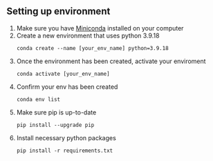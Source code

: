 ## Setting up environment
1. Make sure you have [Miniconda](https://docs.anaconda.com/free/miniconda/) installed on your computer
2. Create a new environment that uses python 3.9.18
    ```
    conda create --name [your_env_name] python=3.9.18
    ```
3. Once the environment has been created, activate your enviroment
    ```
    conda activate [your_env_name]
    ```
4. Confirm your env has been created
    ```
    conda env list
    ```
5. Make sure pip is up-to-date
    ```
    pip install --upgrade pip
    ```
6. Install necessary python packages
    ```
    pip install -r requirements.txt
    ```